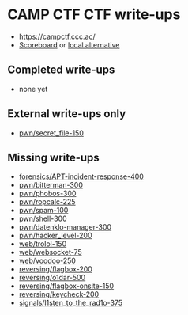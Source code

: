 # CAMP CTF CTF write-ups

* https://campctf.ccc.ac/ 
* [Scoreboard](https://campctf.ccc.ac/scoreboard/) or [local alternative](score.txt)

## Completed write-ups

* none yet

## External write-ups only

* [pwn/secret_file-150](pwn/secret_file-150)

## Missing write-ups

* [forensics/APT-incident-response-400](forensics/APT-incident-response-400)
* [pwn/bitterman-300](pwn/bitterman-300)
* [pwn/phobos-300](pwn/phobos-300)
* [pwn/ropcalc-225](pwn/ropcalc-225)
* [pwn/spam-100](pwn/spam-100)
* [pwn/shell-300](pwn/shell-300)
* [pwn/datenklo-manager-300](pwn/datenklo-manager-300)
* [pwn/hacker_level-200](pwn/hacker_level-200)
* [web/trolol-150](web/trolol-150)
* [web/websocket-75](web/websocket-75)
* [web/voodoo-250](web/voodoo-250)
* [reversing/flagbox-200](reversing/flagbox-200)
* [reversing/o1dar-500](reversing/o1dar-500)
* [reversing/flagbox-onsite-150](reversing/flagbox-onsite-150)
* [reversing/keycheck-200](reversing/keycheck-200)
* [signals/l1sten_to_the_rad1o-375](signals/l1sten_to_the_rad1o-375)
